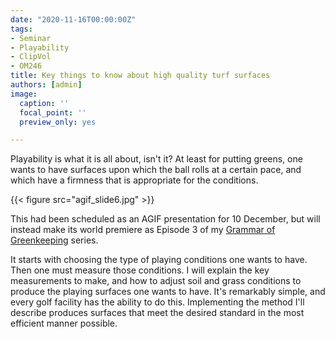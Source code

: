 ```yaml
---
date: "2020-11-16T00:00:00Z"
tags:
- Seminar
- Playability
- ClipVol
- OM246
title: Key things to know about high quality turf surfaces
authors: [admin]
image:
  caption: ''
  focal_point: ''
  preview_only: yes

---
```


Playability is what it is all about, isn't it? At least for putting greens, one wants to have surfaces upon which the ball rolls at a certain pace, and which have a firmness that is appropriate for the conditions.

{{< figure src="agif_slide6.jpg" >}}

This had been scheduled as an AGIF presentation for 10 December, but will instead make its world premiere as Episode 3 of my [Grammar of Greenkeeping](https://vimeo.com/300790946) series.

It starts with choosing the type of playing conditions one wants to have. Then one must measure those conditions. I will explain the key measurements to make, and how to adjust soil and grass conditions to produce the playing surfaces one wants to have. It's remarkably simple, and every golf facility has the ability to do this. Implementing the method I'll describe produces surfaces that meet the desired standard in the most efficient manner possible.

